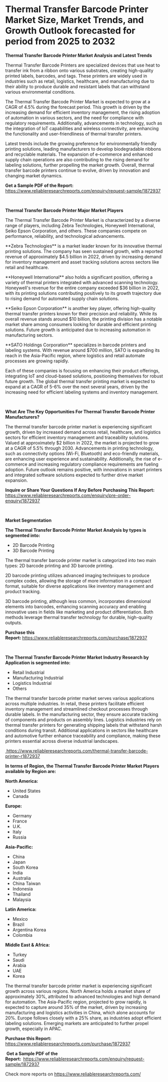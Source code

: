 <p><h1>Thermal Transfer Barcode Printer Market Size, Market Trends, and Growth Outlook forecasted for period from 2025 to 2032</h1></p><p><strong>Thermal Transfer Barcode Printer Market Analysis and Latest Trends</strong></p>
<p><p>Thermal Transfer Barcode Printers are specialized devices that use heat to transfer ink from a ribbon onto various substrates, creating high-quality printed labels, barcodes, and tags. These printers are widely used in industries such as retail, logistics, healthcare, and manufacturing due to their ability to produce durable and resistant labels that can withstand various environmental conditions.</p><p>The Thermal Transfer Barcode Printer Market is expected to grow at a CAGR of 4.5% during the forecast period. This growth is driven by the increasing demand for efficient inventory management, the rising adoption of automation in various sectors, and the need for compliance with regulatory requirements. Additionally, advancements in technology, such as the integration of IoT capabilities and wireless connectivity, are enhancing the functionality and user-friendliness of thermal transfer printers.</p><p>Latest trends include the growing preference for environmentally friendly printing solutions, leading manufacturers to develop biodegradable ribbons and recyclable materials. The expansion of e-commerce and enhanced supply chain operations are also contributing to the rising demand for labeling solutions, further propelling the market growth. Overall, thermal transfer barcode printers continue to evolve, driven by innovation and changing market dynamics.</p></p>
<p><strong>Get a Sample PDF of the Report:&nbsp;</strong> <a href="https://www.reliableresearchreports.com/enquiry/request-sample/1872937?utm_campaign=2104&utm_medium=2&utm_source=Github&utm_content=ia&utm_term=16022025&utm_id=thermal-transfer-barcode-printer">https://www.reliableresearchreports.com/enquiry/request-sample/1872937</a></p>
<p>&nbsp;</p>
<p><strong>Thermal Transfer Barcode Printer Major Market Players</strong></p>
<p><p>The Thermal Transfer Barcode Printer Market is characterized by a diverse range of players, including Zebra Technologies, Honeywell International, Seiko Epson Corporation, and others. These companies compete on performance, reliability, and technological advancements.</p><p>**Zebra Technologies** is a market leader known for its innovative thermal printing solutions. The company has seen sustained growth, with a reported revenue of approximately $4.5 billion in 2022, driven by increasing demand for inventory management and asset tracking solutions across sectors like retail and healthcare.</p><p>**Honeywell International** also holds a significant position, offering a variety of thermal printers integrated with advanced scanning technology. Honeywell's revenue for the entire company exceeded $36 billion in 2022, with its printing solutions contributing positively to its growth trajectory due to rising demand for automated supply chain solutions.</p><p>**Seiko Epson Corporation** is another key player, offering high-quality thermal transfer printers known for their precision and reliability. While its overall revenue stands around $10 billion, the printing division has a notable market share among consumers looking for durable and efficient printing solutions. Future growth is anticipated due to increasing automation in manufacturing sectors.</p><p>**SATO Holdings Corporation** specializes in barcode printers and labeling systems. With revenue around $700 million, SATO is expanding its reach in the Asia-Pacific region, where logistics and retail automate processes are growing rapidly.</p><p>Each of these companies is focusing on enhancing their product offerings, integrating IoT and cloud-based solutions, positioning themselves for robust future growth. The global thermal transfer printing market is expected to expand at a CAGR of 5-6% over the next several years, driven by the increasing need for efficient labeling systems and inventory management.</p></p>
<p>&nbsp;</p>
<p><strong>What Are The Key Opportunities For Thermal Transfer Barcode Printer Manufacturers?</strong></p>
<p><p>The thermal transfer barcode printer market is experiencing significant growth, driven by increased demand across retail, healthcare, and logistics sectors for efficient inventory management and traceability solutions. Valued at approximately $2 billion in 2022, the market is projected to grow at a CAGR of 5.5% through 2030. Advancements in printing technology, such as connectivity options (Wi-Fi, Bluetooth) and eco-friendly materials, are enhancing user experience and sustainability. Additionally, the rise of e-commerce and increasing regulatory compliance requirements are fueling adoption. Future outlook remains positive, with innovations in smart printers and integrated software solutions expected to further drive market expansion.</p></p>
<p><strong>Inquire or Share Your Questions If Any Before Purchasing This Report:</strong> <a href="https://www.reliableresearchreports.com/enquiry/pre-order-enquiry/1872937?utm_campaign=2104&utm_medium=2&utm_source=Github&utm_content=ia&utm_term=16022025&utm_id=thermal-transfer-barcode-printer">https://www.reliableresearchreports.com/enquiry/pre-order-enquiry/1872937</a></p>
<p>&nbsp;</p>
<p><strong>Market Segmentation</strong></p>
<p><strong>The Thermal Transfer Barcode Printer Market Analysis by types is segmented into:</strong></p>
<p><ul><li>2D Barcode Printing</li><li>3D Barcode Printing</li></ul></p>
<p><p>The thermal transfer barcode printer market is categorized into two main types: 2D barcode printing and 3D barcode printing. </p><p>2D barcode printing utilizes advanced imaging techniques to produce complex codes, allowing the storage of more information in a compact format, suitable for diverse applications like inventory management and product tracking. </p><p>3D barcode printing, although less common, incorporates dimensional elements into barcodes, enhancing scanning accuracy and enabling innovative uses in fields like marketing and product differentiation. Both methods leverage thermal transfer technology for durable, high-quality outputs.</p></p>
<p><strong>Purchase this Report:&nbsp;</strong><a href="https://www.reliableresearchreports.com/purchase/1872937?utm_campaign=2104&utm_medium=2&utm_source=Github&utm_content=ia&utm_term=16022025&utm_id=thermal-transfer-barcode-printer">https://www.reliableresearchreports.com/purchase/1872937</a></p>
<p>&nbsp;</p>
<p><strong>The Thermal Transfer Barcode Printer Market Industry Research by Application is segmented into:</strong></p>
<p><ul><li>Retail Industrial</li><li>Manufacturing Industrial</li><li>Logistics Industrial</li><li>Others</li></ul></p>
<p><p>The thermal transfer barcode printer market serves various applications across multiple industries. In retail, these printers facilitate efficient inventory management and streamlined checkout processes through durable labels. In the manufacturing sector, they ensure accurate tracking of components and products on assembly lines. Logistics industries rely on thermal transfer printers for generating shipping labels that withstand harsh conditions during transit. Additional applications in sectors like healthcare and automotive further enhance traceability and compliance, making these printers essential across diverse industrial landscapes.</p></p>
<p><a href="https://www.reliableresearchreports.com/thermal-transfer-barcode-printer-r1872937?utm_campaign=2104&utm_medium=2&utm_source=Github&utm_content=ia&utm_term=16022025&utm_id=thermal-transfer-barcode-printer">&nbsp;https://www.reliableresearchreports.com/thermal-transfer-barcode-printer-r1872937</a></p>
<p><strong>In terms of Region, the Thermal Transfer Barcode Printer Market Players available by Region are:</strong></p>
<p>
    <p> <strong> North America: </strong>
        <ul>
            <li>United States</li>
            <li>Canada</li>
        </ul>
        </p> 
    <p> <strong> Europe: </strong>
        <ul>
            <li>Germany</li>
            <li>France</li>
            <li>U.K.</li>
            <li>Italy</li>
            <li>Russia</li>
        </ul>
        </p> 
    <p> <strong> Asia-Pacific: </strong>
        <ul>
            <li>China</li>
            <li>Japan</li>
            <li>South Korea</li>
            <li>India</li>
            <li>Australia</li>
            <li>China Taiwan</li>
            <li>Indonesia</li>
            <li>Thailand</li>
            <li>Malaysia</li>
        </ul>
        </p> 
    <p> <strong> Latin America: </strong>
        <ul>
            <li>Mexico</li>
            <li>Brazil</li>
            <li>Argentina Korea</li>
            <li>Colombia</li>
        </ul>
        </p> 
    <p> <strong> Middle East & Africa: </strong>
        <ul>
            <li>Turkey</li>
            <li>Saudi</li>
            <li>Arabia</li>
            <li>UAE</li>
            <li>Korea</li>
        </ul>
    </p>
    </p>
<p><p>The thermal transfer barcode printer market is experiencing significant growth across various regions. North America holds a market share of approximately 30%, attributed to advanced technologies and high demand for automation. The Asia-Pacific region, projected to grow rapidly, is expected to capture around 35% of the market, driven by increasing manufacturing and logistics activities in China, which alone accounts for 20%. Europe follows closely with a 25% share, as industries adopt efficient labeling solutions. Emerging markets are anticipated to further propel growth, especially in APAC.</p></p>
<p><strong>Purchase this Report: </strong><a href="https://www.reliableresearchreports.com/purchase/1872937?utm_campaign=2104&utm_medium=2&utm_source=Github&utm_content=ia&utm_term=16022025&utm_id=thermal-transfer-barcode-printer">https://www.reliableresearchreports.com/purchase/1872937</a></p>
<p>&nbsp;<strong>Get a Sample PDF of the Report:&nbsp;&nbsp;</strong><a href="https://www.reliableresearchreports.com/enquiry/request-sample/1872937?utm_campaign=2104&utm_medium=2&utm_source=Github&utm_content=ia&utm_term=16022025&utm_id=thermal-transfer-barcode-printer">https://www.reliableresearchreports.com/enquiry/request-sample/1872937</a></p>
<p><strong></strong></p>
<p>Check more reports on <a href="https://www.reliableresearchreports.com/?utm_campaign=2104&utm_medium=2&utm_source=Github&utm_content=ia&utm_term=16022025&utm_id=thermal-transfer-barcode-printer">https://www.reliableresearchreports.com/</a></p>